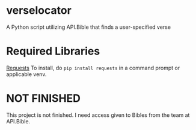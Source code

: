 # verselocator
A Python script utilizing API.Bible that finds a user-specified verse

# Required Libraries
[Requests](https://requests.readthedocs.io/en/master/)
To install, do ``pip install requests`` in a command prompt or applicable venv.

# NOT FINISHED
This project is not finished. I need access given to Bibles from the team at API.Bible.
